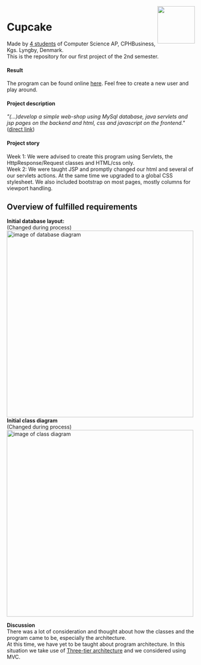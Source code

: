 <img align="right" width="100" height="100" src="https://i.imgur.com/HYFx3gH.png">  

Cupcake
======
Made by [4 students](https://github.com/Castau/CupCake/graphs/contributors) of Computer Science AP, CPHBusiness, Kgs. Lyngby, Denmark.  
This is the repository for our first project of the 2nd semester.  

#### Result  
The program can be found online <a href="http://207.154.233.238/cupcake/" target="blank">here</a>. Feel free to create a new user and play around.

#### Project description  
*"(...)develop a simple web-shop using MySql database, java servlets and jsp pages on the backend and html, css and javascript on the frontend."* ([direct link](https://docs.google.com/document/d/1XKK1GkVE-GtCPGEoVJ2SN4qHpfJnU9j7arugQv2-JfY))

#### Project story
Week 1: We were advised to create this program using Servlets, the HttpResponse/Request classes and HTML/css only.  
Week 2: We were taught JSP and promptly changed our html and several of our servlets actions. At the same time we upgraded to a global CSS stylesheet. We also included bootstrap on most pages, mostly columns for viewport handling.

Overview of fulfilled requirements
----
**Initial database layout:**  
(Changed during process)  
<img src="https://i.imgur.com/Xabkifb.png" alt = "image of database diagram" height="500" width="500"/>  
**Initial class diagram**  
(Changed during process)  
<img src="https://i.imgur.com/EcuRNWZ.png" alt="image of class diagram" height="500" width="500"/>

**Discussion**  
There was a lot of consideration and thought about how the classes and the program came to be, especially the architecture.  
At this time, we have yet to be taught about program architecture. In this situation we take use of [Three-tier architecture](https://en.wikipedia.org/wiki/Multitier_architecture#Three-tier_architecture) and we considered using MVC. 
